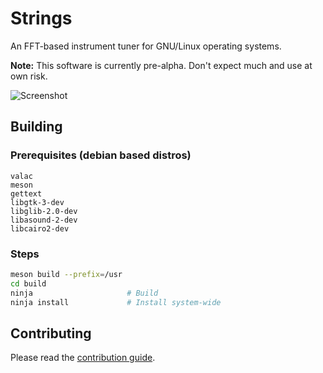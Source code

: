 # Strings

An FFT-based instrument tuner for GNU/Linux operating systems.

**Note:** This software is currently pre-alpha. Don't expect much and use at own risk.

![Screenshot](data/screenshot.png)

## Building
### Prerequisites (debian based distros)
```
valac
meson
gettext
libgtk-3-dev
libglib-2.0-dev
libasound-2-dev
libcairo2-dev
```

### Steps
```bash
meson build --prefix=/usr
cd build
ninja                     # Build
ninja install             # Install system-wide
```

## Contributing
Please read the [contribution guide](CONTRIBUTING.md).

